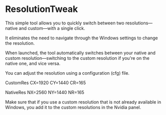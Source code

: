 # ResolutionTweak

This simple tool allows you to quickly switch between two resolutions—native and custom—with a single click.

It eliminates the need to navigate through the Windows settings to change the resolution.

When launched, the tool automatically switches between your native and custom resolution—switching to the custom resolution if you're on the native one, and vice versa.

You can adjust the resolution using a configuration (cfg) file.

CustomRes
CX=1920
CY=1440
CR=165

NativeRes
NX=2560
NY=1440
NR=165

Make sure that if you use a custom resolution that is not already available in Windows, you add it to the custom resolutions in the Nvidia panel.

